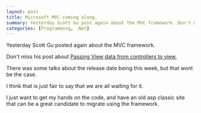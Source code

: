 ```yaml
---
layout: post
title: Microsoft MVC coming along.
summary: Yesterday Scott Gu post again about the MVC framework. Don't miss his post about Passing View data from controllers to view.
categories: [Programming, .Net]
---
```


Yesterday Scott Gu posted again about the MVC framework.

Don't miss his post about <a href="http://weblogs.asp.net/scottgu/archive/2007/12/06/asp-net-mvc-framework-part-3-passing-viewdata-from-controllers-to-views.aspx" target="_blank">Passing View data from controllers to view.</a>

There was some talks about the release date being this week, but that wont be the case.

I think that is just fair to say that we are all waiting for it.

I just want to get my hands on the code, and have an old asp classic site that can be a great candidate to migrate using the framework.
